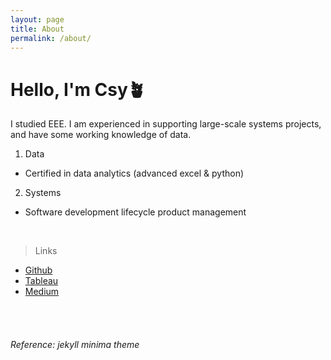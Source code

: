 ```yaml
---
layout: page
title: About
permalink: /about/
---
```


# Hello, I'm Csy🪴
I studied EEE. I am experienced in supporting large-scale systems projects, and have some working knowledge of data.
1. Data
- Certified in data analytics (advanced excel & python)

2. Systems
- Software development lifecycle product management

<br/>

> Links

- [Github](https://github.com/sycsy)
- [Tableau](https://public.tableau.com/app/profile/syvizzes)
- [Medium](https://medium.com/@sycsy)

<br/>
<br/>

###### Reference: jekyll minima theme
